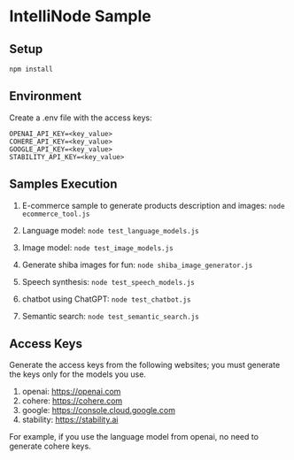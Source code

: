 # IntelliNode Sample

## Setup
```
npm install
```

## Environment
Create a .env file with the access keys:<br>
```
OPENAI_API_KEY=<key_value>
COHERE_API_KEY=<key_value>
GOOGLE_API_KEY=<key_value>
STABILITY_API_KEY=<key_value>
```

## Samples Execution

1. E-commerce sample to generate products description and images:
`node ecommerce_tool.js`

2. Language model:
`node test_language_models.js`

3. Image model:
`node test_image_models.js`

4. Generate shiba images for fun:
`node shiba_image_generator.js`

5. Speech synthesis:
`node test_speech_models.js`

6. chatbot using ChatGPT:
`node test_chatbot.js`

7. Semantic search:
`node test_semantic_search.js`


## Access Keys
Generate the access keys from the following websites; you must generate the keys only for the models you use.

1. openai: https://openai.com
2. cohere: https://cohere.com
3. google: https://console.cloud.google.com
4. stability: https://stability.ai

For example, if you use the language model from openai, no need to generate cohere keys.
